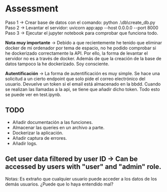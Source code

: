 # Assessment

Paso 1 -> Crear base de datos con el comando: python .\db\create_db.py
Paso 2 -> Levantar el servidor: uvicorn app:app --host 0.0.0.0 --port 8000
Paso 3 -> Ejecutar el jupyter notebook para comprobar que funciona todo.

**Nota muy importante** -> Debido a que recientemente he tenido que eliminar docker de mi ordenador por tema de espacio, no he podido comprobar si he dockerizado correctamente la API.
Por ello, la forma de levantar el servidor no es a través de docker. Además de que la creación de la base de datos tampoco la he dockerizado. Soy consciente.

**Autentificación** -> La forma de autentificación es muy simple. Se hace una solicitud a un cierto endpoint que solo pide el correo electrónico del usuario. Devuelve un token si el email está almacenado en la bbdd.
Cuando se realizan las llamadas a la api, se tiene que añadir dicho token. Todo esto se puede ver en test.ipynb.

## TODO
- Añadir documentación a las funciones.
- Almacenar las queries en un archivo a parte.
- Dockerizar la aplicación.
- Añadir captura de errores.
- Añadir logs.

## Get user data filtered by user ID -> Can be accessed by users with "user" and "admin" role.
Notas: Es extraño que cualquier usuario puede acceder a los datos de los demás usuarios. ¿Puede que lo haya entendido mal?



